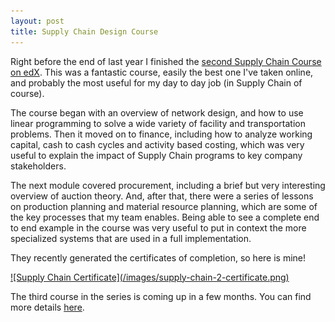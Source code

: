 ```yaml
---
layout: post
title: Supply Chain Design Course
---
```


Right before the end of last year I finished the [second Supply Chain Course on edX](https://www.edx.org/course/supply-chain-design-mitx-ctl-sc2x). This was a fantastic course, easily the best one I've taken online, and probably the most useful for my day to day job (in Supply Chain of course).

The course began with an overview of network design, and how to use linear programming to solve a wide variety of facility and transportation problems. Then it moved on to finance, including how to analyze working capital, cash to cash cycles and activity based costing, which was very useful to explain the impact of Supply Chain programs to key company stakeholders.

The next module covered procurement, including a brief but very interesting overview of auction theory. And, after that, there were a series of lessons on production planning and material resource planning, which are some of the key processes that my team enables. Being able to see a complete end to end example in the course was very useful to put in context the more specialized systems that are used in a full implementation.

They recently generated the certificates of completion, so here is mine!

<a href="https://courses.edx.org/certificates/22d16403fdb24d899838b1c8cfa919f5">
![Supply Chain Certificate](/images/supply-chain-2-certificate.png)
</a>

The third course in the series is coming up in a few months. You can find more details [here](https://www.edx.org/course/supply-chain-dynamics-mitx-ctl-sc3x).
